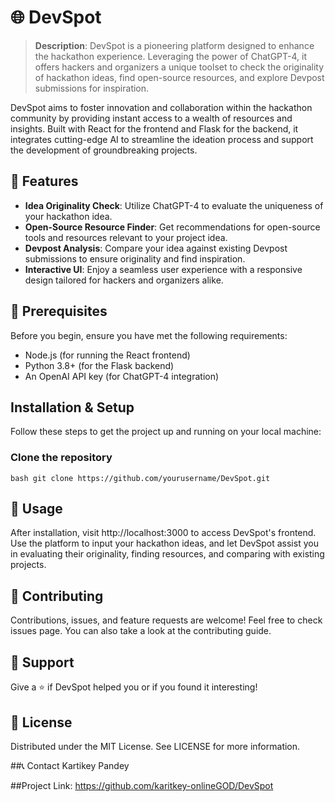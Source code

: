 # 🌐 DevSpot

> **Description**: DevSpot is a pioneering platform designed to enhance the hackathon experience. Leveraging the power of ChatGPT-4, it offers hackers and organizers a unique toolset to check the originality of hackathon ideas, find open-source resources, and explore Devpost submissions for inspiration.

DevSpot aims to foster innovation and collaboration within the hackathon community by providing instant access to a wealth of resources and insights. Built with React for the frontend and Flask for the backend, it integrates cutting-edge AI to streamline the ideation process and support the development of groundbreaking projects.

## 🌟 Features

- **Idea Originality Check**: Utilize ChatGPT-4 to evaluate the uniqueness of your hackathon idea.
- **Open-Source Resource Finder**: Get recommendations for open-source tools and resources relevant to your project idea.
- **Devpost Analysis**: Compare your idea against existing Devpost submissions to ensure originality and find inspiration.
- **Interactive UI**: Enjoy a seamless user experience with a responsive design tailored for hackers and organizers alike.

## 📐 Prerequisites

Before you begin, ensure you have met the following requirements:
- Node.js (for running the React frontend)
- Python 3.8+ (for the Flask backend)
- An OpenAI API key (for ChatGPT-4 integration)

## Installation & Setup

Follow these steps to get the project up and running on your local machine:

### Clone the repository
```bash git clone https://github.com/yourusername/DevSpot.git```

## 🚀 Usage
After installation, visit http://localhost:3000 to access DevSpot's frontend. Use the platform to input your hackathon ideas, and let DevSpot assist you in evaluating their originality, finding resources, and comparing with existing projects.

## 🤝 Contributing
Contributions, issues, and feature requests are welcome! Feel free to check issues page. You can also take a look at the contributing guide.

## 💖 Support
Give a ⭐️ if DevSpot helped you or if you found it interesting!

## 📝 License
Distributed under the MIT License. See LICENSE for more information.

##📞 Contact
Kartikey Pandey

##Project Link: https://github.com/karitkey-onlineGOD/DevSpot
